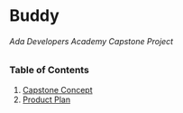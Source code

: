 # Buddy  
###### Ada Developers Academy Capstone Project  

### Table of Contents
1. [Capstone Concept](https://gist.github.com/5cae13e9ddfbb129f2ec82423d85d949.git)
2. [Product Plan](https://github.com/averikitsch/buddy-capstone)
